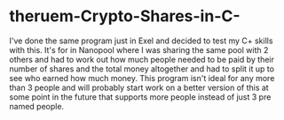 # theruem-Crypto-Shares-in-C-
I've done the same program just in Exel and decided to test my C+ skills with this.  It's for in Nanopool where I was sharing the same pool with 2 others and had to work out how much people needed to be paid by their number of shares and the total money altogether and had to split it up to see who earned how much money.  This program isn't ideal for any more than 3 people and will probably start work on a better version of this at some point in the future that supports more people instead of just 3 pre named people.
